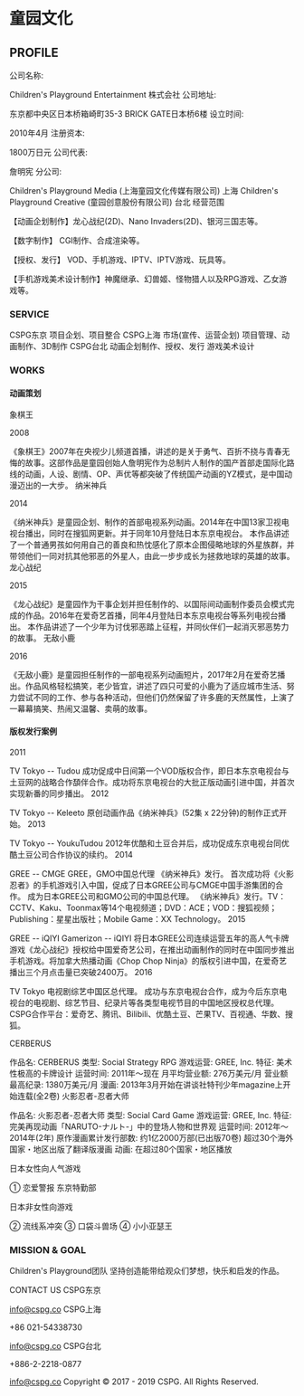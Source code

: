 # 童园文化

## PROFILE
公司名称:

Children's Playground Entertainment 株式会社
公司地址:

东京都中央区日本桥箱崎町35-3 BRICK GATE日本桥6楼
设立时间:

2010年4月
注册资本:

1800万日元
公司代表:

詹明宪
分公司:

Children's Playground Media (上海童园文化传媒有限公司) 上海
Children's Playground Creative (童园创意股份有限公司) 台北
经营范围

【动画企划制作】龙心战纪(2D)、Nano Invaders(2D)、银河三国志等。

【数字制作】 CGI制作、合成渲染等。

【授权、发行】 VOD、手机游戏、IPTV、IPTV游戏、玩具等。

【手机游戏美术设计制作】神魔继承、幻兽姬、怪物猎人以及RPG游戏、乙女游戏等。
### SERVICE
CSPG东京
项目企划、项目整合
CSPG上海
市场(宣传、运营企划)
项目管理、动画制作、3D制作
CSPG台北
动画企划制作、授权、发行
游戏美术设计





### WORKS

#### 动画策划

象棋王

2008

《象棋王》2007年在央视少儿频道首播，讲述的是关于勇气、百折不挠与青春无悔的故事。这部作品是童园创始人詹明宪作为总制片人制作的国产首部走国际化路线的动画，人设、剧情、OP、声优等都突破了传统国产动画的YZ模式，是中国动漫迈出的一大步。
纳米神兵

2014

《纳米神兵》是童园企划、制作的首部电视系列动画。2014年在中国13家卫视电视台播出，同时在搜狐网更新。并于同年10月登陆日本东京电视台。
本作品讲述了一个普通男孩如何用自己的善良和热忱感化了原本企图侵略地球的外星族群，并带领他们一同对抗其他邪恶的外星人，由此一步步成长为拯救地球的英雄的故事。
龙心战纪

2015

《龙心战纪》是童园作为干事企划并担任制作的、以国际间动画制作委员会模式完成的作品。2016年在爱奇艺首播，同年4月登陆日本东京电视台等系列电视台播出。
本作品讲述了一个少年为讨伐邪恶踏上征程，并同伙伴们一起消灭邪恶势力的故事。
无敌小鹿

2016

《无敌小鹿》是童园担任制作的一部电视系列动画短片，2017年2月在爱奇艺播出。作品风格轻松搞笑，老少皆宜，讲述了四只可爱的小鹿为了适应城市生活、努力尝试不同的工作、参与各种活动，但他们仍然保留了许多鹿的天然属性，上演了一幕幕搞笑、热闹又温馨、卖萌的故事。


#### 版权发行案例


2011

TV Tokyo -- Tudou
成功促成中日间第一个VOD版权合作，即日本东京电视台与土豆网的战略合作䫊伴合作。成功将东京电视台的大批正版动画引进中国，并首次实现新番的同步播出。
2012

TV Tokyo -- Keleeto
原创动画作品《纳米神兵》(52集 x 22分钟)的制作正式开始。
2013

TV Tokyo -- YoukuTudou
2012年优酷和土豆合并后，成功促成东京电视台同优酷土豆公司合作协议的续约。
2014

GREE -- CMGE GREE，GMO中国总代理 《纳米神兵》发行。
首次成功将《火影忍者》的手机游戏引入中国，促成了日本GREE公司与CMGE中国手游集团的合作。
成为日本GREE公司和GMO公司的中国总代理。
《纳米神兵》发行。TV：CCTV、Kaku、Toonmax等14个电视频道；DVD：ACE；VOD：搜狐视频；Publishing：星星出版社；Mobile Game：XX Technology。
2015

GREE -- iQIYI
Gamerizon -- iQIYI
将日本GREE公司连续运营五年的高人气卡牌游戏《龙心战纪》授权给中国爱奇艺公司，在推出动画制作的同时在中国同步推出手机游戏。将加拿大热播动画《Chop Chop Ninja》的版权引进中国，在爱奇艺播出三个月点击量已突破2400万。
2016

TV Tokyo 电视剧综艺中国区总代理。
成功与东京电视台合作，成为今后东京电视台的电视剧、综艺节目、纪录片等各类型电视节目的中国地区授权总代理。CSPG合作平台：爱奇艺、腾讯、Bilibili、优酷土豆、芒果TV、百视通、华数、搜狐。


CERBERUS

作品名: CERBERUS
类型: Social Strategy RPG
游戏运营: GREE, Inc.
特征: 美术性极高的卡牌设计
运营时间: 2011年～现在
月平均营业额: 276万美元/月
营业额最高纪录: 1380万美元/月
漫画: 2013年3月开始在讲谈社特刊少年magazine上开始连载(全2卷)
火影忍者-忍者大师

作品名: 火影忍者-忍者大师
类型: Social Card Game
游戏运营: GREE, Inc.
特征: 完美再现动画「NARUTO-ナルト-」中的登场人物和世界观
运营时间: 2012年～2014年(2年)
原作漫画累计发行部数:
  约1亿2000万部(已出版70卷)
  超过30个海外国家・地区出版了翻译版漫画
动画: 在超过80个国家・地区播放

日本女性向人气游戏

① 恋爱警报 东京特勤部

日本非女性向游戏

② 流线系冲突
③ 口袋斗兽场
④ 小小亚瑟王


### MISSION & GOAL

Children's Playground团队
坚持创造能带给观众们梦想，快乐和启发的作品。

CONTACT US
CSPG东京

info@cspg.co
CSPG上海

+86 021-54338730

info@cspg.co
CSPG台北

+886-2-2218-0877

info@cspg.co
Copyright © 2017 - 2019 CSPG. All Rights Reserved.